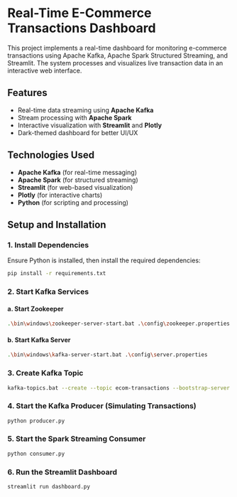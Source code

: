 # Real-Time E-Commerce Transactions Dashboard

This project implements a real-time dashboard for monitoring e-commerce transactions using Apache Kafka, Apache Spark Structured Streaming, and Streamlit. The system processes and visualizes live transaction data in an interactive web interface.

## Features
- Real-time data streaming using **Apache Kafka**
- Stream processing with **Apache Spark**
- Interactive visualization with **Streamlit** and **Plotly**
- Dark-themed dashboard for better UI/UX

## Technologies Used
- **Apache Kafka** (for real-time messaging)
- **Apache Spark** (for structured streaming)
- **Streamlit** (for web-based visualization)
- **Plotly** (for interactive charts)
- **Python** (for scripting and processing)

## Setup and Installation

### 1. Install Dependencies
Ensure Python is installed, then install the required dependencies:

```sh
pip install -r requirements.txt
```

### 2. Start Kafka Services

#### a. Start Zookeeper
```sh
.\bin\windows\zookeeper-server-start.bat .\config\zookeeper.properties
```

#### b. Start Kafka Server
```sh
.\bin\windows\kafka-server-start.bat .\config\server.properties
```

### 3. Create Kafka Topic
```sh
kafka-topics.bat --create --topic ecom-transactions --bootstrap-server localhost:9092 --partitions 1 --replication-factor 1
```

### 4. Start the Kafka Producer (Simulating Transactions)
```sh
python producer.py
```

### 5. Start the Spark Streaming Consumer
```sh
python consumer.py
```

### 6. Run the Streamlit Dashboard
```sh
streamlit run dashboard.py
```


